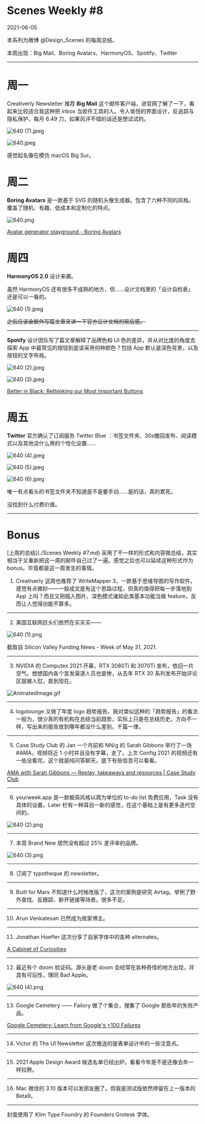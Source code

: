 # Scenes Weekly #8

2021-06-05

本系列为微博 @Design_Scenes 的每周总结。

本周出现：Big Mail、Boring Avatars、HarmonyOS、Spotify、Twitter

---

# **周一**

Creativerly Newsletter 推荐 **Big Mail** 这个邮件客户端，进官网了解了一下，看起来比较适合我这种把 inbox 当收件工具的人。令人愉悦的界面设计，反追踪与隐私保护，每月 6.49 刀，如果风评不错的话还是想试试的。

![640 (7).jpeg](Scenes%20Weekly%20%238.assets/640%20(7).jpeg)

![640.jpeg](Scenes%20Weekly%20%238.assets/640.jpeg)

感觉起名像在模仿 macOS Big Sur。

# 周二

**Boring Avatars** 是一款基于 SVG 的随机头像生成器。包含了六种不同的风格。覆盖了随机、有趣、低成本和定制化的特点。

![640.png](Scenes%20Weekly%20%238.assets/640.png)

[Avatar generator playground - Boring Avatars](http://boringavatars.com)

# **周四**

**HarmonyOS 2.0** 设计来袭。

虽然 HarmonyOS 还有很多不成熟的地方，但……设计文档里的「设计自检表」还是可以一看的。

![640 (1).jpeg](Scenes%20Weekly%20%238.assets/640%20(1).jpeg)

~~之后应该会额外写篇文章来讲一下官方设计文档的观后感。~~

---

**Spotify** 设计团队写了篇文章解释了品牌色和 UI 色的差异，并从对比度的角度去探索 App 中最常见的按钮到底该采用何种颜色？包括 App 默认是深色背景，以及按钮的文字布局。

![640 (2).jpeg](Scenes%20Weekly%20%238.assets/640%20(2).jpeg)

![640 (3).jpeg](Scenes%20Weekly%20%238.assets/640%20(3).jpeg)

[Better in Black: Rethinking our Most Important Buttons](https://spotify.design/article/better-in-black-rethinking-our-most-important-buttons?continueFlag=40dec74b83a5ab909bce5cd15471c5eb)

# **周五**

**Twitter** 官方确认了订阅服务 Twitter Blue ：书签文件夹、30s撤回发布、阅读模式以及其他没什么用的个性化设置……

![640 (4).jpeg](Scenes%20Weekly%20%238.assets/640%20(4).jpeg)

![640 (5).jpeg](Scenes%20Weekly%20%238.assets/640%20(5).jpeg)

![640 (6).jpeg](Scenes%20Weekly%20%238.assets/640%20(6).jpeg)

唯一有点看头的书签文件夹不知道是不是要手动……是的话，真的累死。

没找到什么付费价值。

---

# **Bonus**

[上周的总结](./Scenes Weekly #7.md) 采用了不一样的形式和内容做总结，其实相当于又重新把这一周的邮件自己过了一遍。感觉之后也可以延续这种形式作为 bonus。毕竟都是这一周发生的事情。

1. Creativerly 这周也推荐了 WriteMapper 3，一款基于思维导图的写作软件。感觉有点微妙——一般成文是有这个思路过程，但真的值得把每一步落地到 App 上吗？而且又把插入图片、深色模式诸如此类基本功能当做 feature，反而让人觉得功能不算多。

---

2. 美国互联网巨头们依然在买买买——

![640 (1).png](Scenes%20Weekly%20%238.assets/640%20(1).png)

截取自 Silicon Valley Funding News - Week of May 31, 2021.

---

3. NVIDIA 的 Computex 2021 开幕，RTX 3080Ti 和 3070Ti 发布，依旧一片空气。想想国内各个宣发渠道人员也是惨，从去年 RTX 30 系列发布开始评论区就被人怼，直到现在。

![AnimatedImage.gif](Scenes%20Weekly%20%238.assets/AnimatedImage.gif)

---

4. logolounge 又做了年度 logo 趋势报告。我对类似这种的「趋势报告」的看法一般为，很少真的有机构在总结当前趋势，实际上只是在总结历史。方向不一样，写出来的报告放到哪年都没什么差别，千篇一律。

---

5. Case Study Club 的 Jan 一个月前和 NN/g 的 Sarah Gibbons 举行了一场 #AMA，视频将近 1 小时并且没有字幕，走了。上次 Config 2021 的视频还有一些没看完，这个就是纯问答聊天。底下有些信息可以看看。

[AMA with Sarah Gibbons — Replay, takeaways and resources | Case Study Club](https://pro.casestudy.club/c/replays/ama-with-sarah-gibbons-replay-takeaways-and-resources-57eb7a28-dd1f-46da-92d2-5c2fd4cd2d93)

---

6. yourweek.app 是一款极简风格以周为单位的 to-do list 免费应用，Task 没有具体的设置。Later 栏有一种耳目一新的感觉，在这个基础上是有更多迭代空间的。

![640 (2).png](Scenes%20Weekly%20%238.assets/640%20(2).png)

---

7. 本周 Brand New 居然没有超过 25% 差评率的品牌。

![640 (3).png](Scenes%20Weekly%20%238.assets/640%20(3).png)

---

8. 订阅了 typotheque 的 newsletter。

---

9. Built for Mars 不知道什么时候改版了，这次的案例是研究 Airtag。举例了野外查找、反跟踪、断开链接等场景。很多不足。

---

10. Arun Venkatesan 已然成为居家博主。

---

11. Jonathan Hoefler 这次分享了自家字体中的各种 alternates。

[A Cabinet of Curiosities](http://emails.typography.com/curiosities/)

---

12. 最近有个 doom 验证码。源头是老 doom 会经常在各种奇怪的地方出现，并具有可玩性，理同 Bad Apple。

![640 (4).png](Scenes%20Weekly%20%238.assets/640%20(4).png)

---

13. Google Cemetery —— Failory 做了个集合，搜集了 Google 那些年的失败产品。

[Google Cemetery: Learn from Google's +100 Failures](http://www.failory.com/google)

---

14. Victor 的 The UI Newsletter 这次推送的是表单设计中的一些注意点。

---

15. 2021 Apple Design Award 候选名单已经出炉。看看今年是不是还像去年一样拉胯。

---

16. Mac 微信的 3.10 版本可以发朋友圈了。但我是测试版依然停留在上一版本的 Beta9。

---

封面使用了 Klim Type Foundry 的 Founders Grotesk 字体。